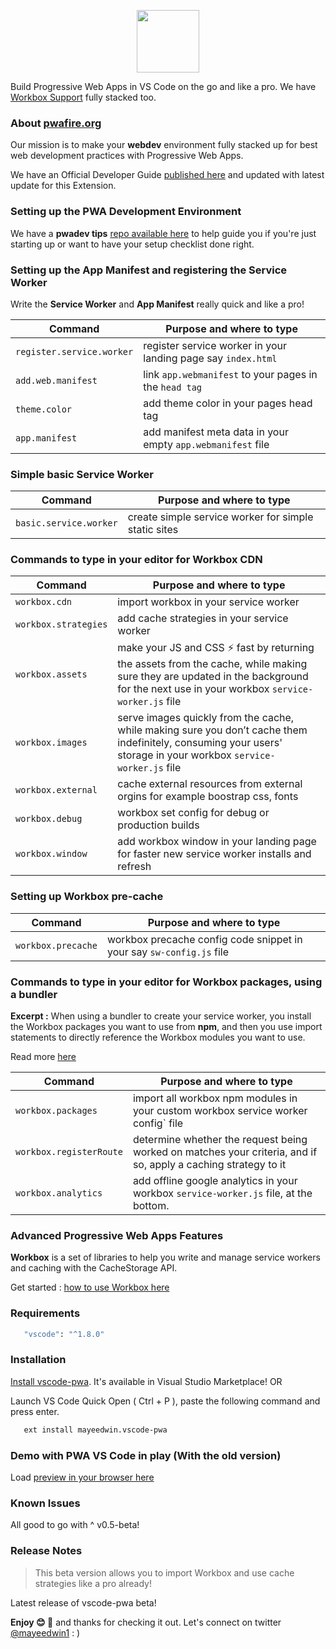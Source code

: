 <p align="center"><img src="https://cdn.glitch.com/9d392eb2-e56d-4c4b-9cac-ad56f7192984%2Fvscodepwa.png?v=1579375982686" height="100"/></p>

Build Progressive Web Apps in VS Code on the go and like a pro. We have [Workbox Support](https://developers.google.com/web/tools/workbox/) fully stacked too.

### About [pwafire.org](https://pwafire.org)

Our mission is to make your **webdev** environment fully stacked up for best web development practices with Progressive Web Apps.

We have an Official Developer Guide [published here](https://pwafire.org/developer/docs/how-to-use-vscode-pwa-in-vscode/) and updated with latest update for this Extension.

### Setting up the PWA Development Environment

We have a **pwadev tips** [repo available here](https://github.com/mayeedwin/pwadev-tips) to help guide you if you're just starting up or want to have your setup checklist done right.

### Setting up the App Manifest and registering the Service Worker

Write the **Service Worker** and **App Manifest** really quick and like a pro!

| Command                     | Purpose and where to type                                     |
| --------------------------- | ------------------------------------------------------------- |
| `register.service.worker`   | register service worker in your landing page say `index.html` |
| `add.web.manifest` | link `app.webmanifest` to your pages in the `head tag`        |
| `theme.color`               | add theme color in your pages head tag                        |
| `app.manifest`                  | add manifest meta data in your empty `app.webmanifest` file   |

### Simple basic Service Worker

| Command                | Purpose and where to type                            |
| ---------------------- | ---------------------------------------------------- |
| `basic.service.worker` | create simple service worker for simple static sites |

### Commands to type in your editor for Workbox CDN

| Command                     | Purpose and where to type                                                                                                                                                                                              |
| --------------------------- | ---------------------------------------------------------------------------------------------------------------------------------------------------------------------------------------------------------------------- |
| `workbox.cdn`                 | import workbox in your service worker                                                                                                                                                                                  |
| `workbox.strategies`                 | add cache strategies in your service worker                                                                                                                                                                            |
| `workbox.assets`                       | make your JS and CSS ⚡ fast by returning the assets from the cache, while making sure they are updated in the background for the next use in your workbox `service-worker.js` file                                    |
| `workbox.images`                       | serve images quickly from the cache, while making sure you don’t cache them indefinitely, consuming your users' storage in your workbox `service-worker.js` file                                                       |
| `workbox.external`              | cache external resources from external orgins for example boostrap css, fonts                                                                                                                                                 |
| `workbox.debug`                 | workbox set config for debug or production builds                                                                                                                                                                      |
| `workbox.window`                     | add workbox window in your landing page for faster new service worker installs and refresh                                                                                                                             | 

                                                                                                         

### Setting up Workbox pre-cache

| Command                       | Purpose and where to type                                                   |
| ----------------------------- | --------------------------------------------------------------------------- |
| `workbox.precache`            | workbox precache config code snippet in your say `sw-config.js` file        |

### Commands to type in your editor for Workbox packages, using a bundler

**Excerpt :** When using a bundler to create your service worker, you install the Workbox packages you want to use from **npm**, and
then you use import statements to directly reference the Workbox modules you want to use.

Read more [here](https://developers.google.com/web/tools/workbox/guides/using-bundlers)

| Command                            | Purpose and where to type                                                                     |
| ---------------------------------- | --------------------------------------------------------------------------------------------- |
| `workbox.packages`       | import all workbox npm modules in your custom workbox service worker config` file                       |
| `workbox.registerRoute`   | determine whether the request being worked on matches your criteria, and if so, apply a caching strategy to it |
| `workbox.analytics` | add offline google analytics in your workbox `service-worker.js` file, at the bottom.         |

### Advanced Progressive Web Apps Features

**Workbox** is a set of libraries to help you write and manage service workers and caching with the CacheStorage API.

Get started : [how to use Workbox here](https://developers.google.com/web/tools/workbox/guides/get-started)

### Requirements

```bash
   "vscode": "^1.8.0"
```

### Installation

[Install vscode-pwa](https://marketplace.visualstudio.com/items?itemName=mayeedwin.vscode-pwa). It's available in Visual Studio Marketplace! OR

Launch VS Code Quick Open ( Ctrl + P ), paste the following command and press enter.

```sh
   ext install mayeedwin.vscode-pwa
```

### Demo with PWA VS Code in play (With the old version)

Load [preview in your browser here](.github/images/vscode-pwa-vid.gif)

### Known Issues

All good to go with ^ v0.5-beta!

### Release Notes

> This beta version allows you to import Workbox and use cache strategies like a pro already!

Latest release of vscode-pwa beta!

**Enjoy 😊 🐥** and thanks for checking it out. Let's connect on twitter [@mayeedwin1](https://twitter.com/mayeedwin1) : )
